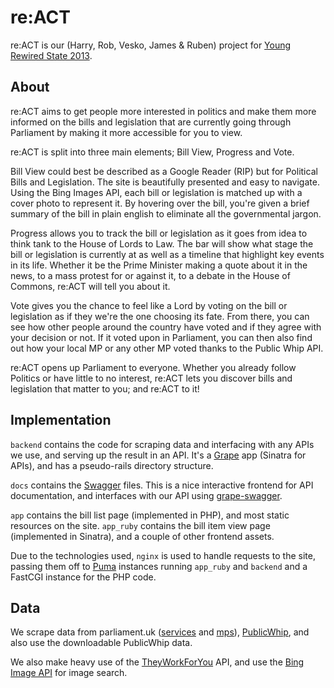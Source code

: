 re:ACT
=====
re:ACT is our (Harry, Rob, Vesko, James & Ruben) project for [Young Rewired State 2013](http://www.youngrewiredstate.org).

About
-----
re:ACT aims to get people more interested in politics and make them more informed on the bills and legislation that are currently going through Parliament by making it more accessible for you to view.

re:ACT is split into three main elements; Bill View, Progress and Vote.

Bill View could best be described as a Google Reader (RIP) but for Political Bills and Legislation. The site is beautifully presented and easy to navigate. Using the Bing Images API, each bill or legislation is matched up with a cover photo to represent it. By hovering over the bill, you're given a brief summary of the bill in plain english to eliminate all the governmental jargon.

Progress allows you to track the bill or legislation as it goes from idea to think tank to the House of Lords to Law. The bar will show what stage the bill or legislation is currently at as well as a timeline that highlight key events in its life. Whether it be the Prime Minister making a quote about it in the news, to a mass protest for or against it, to a debate in the House of Commons, re:ACT will tell you about it.

Vote gives you the chance to feel like a Lord by voting on the bill or legislation as if they we're the one choosing its fate. From there, you can see how other people around the country have voted and if they agree with your decision or not. If it voted upon in Parliament, you can then also find out how your local MP or any other MP voted thanks to the Public Whip API.

re:ACT opens up Parliament to everyone. Whether you already follow Politics or have little to no interest, re:ACT lets you discover bills and legislation that matter to you; and re:ACT to it!

Implementation
--------------
`backend` contains the code for scraping data and interfacing with any APIs we use, and serving up the result in an API. It's a [Grape](https://github.com/intridea/grape) app (Sinatra for APIs), and has a pseudo-rails directory structure.

`docs` contains the [Swagger](https://developers.helloreverb.com/swagger/) files. This is a nice interactive frontend for API documentation, and interfaces with our API using [grape-swagger](https://github.com/tim-vandecasteele/grape-swagger).

`app` contains the bill list page (implemented in PHP), and most static resources on the site. `app_ruby` contains the bill item view page (implemented in Sinatra), and a couple of other frontend assets.

Due to the technologies used, `nginx` is used to handle requests to the site, passing them off to [Puma](http://puma.io/) instances running `app_ruby` and `backend` and a FastCGI instance for the PHP code.

Data
----
We scrape data from parliament.uk ([services](http://services.parliament.uk) and [mps](http://www.parliament.uk/mps-lords-and-offices/mps/)), [PublicWhip](http://www.publicwhip.org.uk/), and also use the downloadable PublicWhip data.

We also make heavy use of the [TheyWorkForYou](http://www.theyworkforyou.com/) API, and use the [Bing Image API](http://www.bing.com/dev/en-us/dev-center) for image search.
